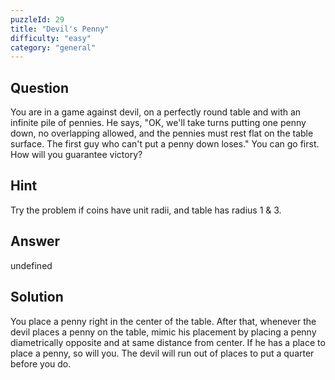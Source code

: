 ```yaml
---
puzzleId: 29
title: "Devil's Penny"
difficulty: "easy"
category: "general"
---
```


## Question
You are in a game against devil, on a perfectly round table and with an infinite pile of pennies. He says, "OK, we'll take turns putting one penny down, no overlapping allowed, and the pennies must rest flat on the table surface. The first guy who can't put a penny down loses." You can go first. How will you guarantee victory?

## Hint
Try the problem if coins have unit radii, and table has radius 1 & 3.

## Answer
undefined

## Solution
You place a penny right in the center of the table. After that, whenever the devil places a penny on the table, mimic his placement by placing a penny diametrically opposite and at same distance from center. If he has a place to place a penny, so will you. The devil will run out of places to put a quarter before you do.
